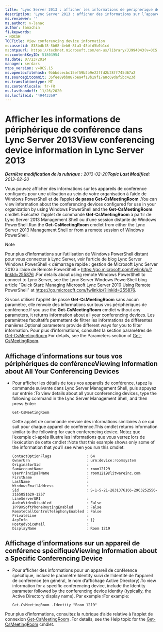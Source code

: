 ```yaml
---
title: 'Lync Server 2013 : afficher les informations de périphérique de conférence'
description: 'Lync Server 2013 : afficher des informations sur l’appareil de conférence.'
ms.reviewer: ''
ms.author: v-lanac
author: lanachin
f1.keywords:
- NOCSH
TOCTitle: View conferencing device information
ms:assetid: 838bdbf8-8b68-4eb6-8fa3-45bfd5b0b1cd
ms:mtpsurl: https://technet.microsoft.com/en-us/library/JJ994043(v=OCS.15)
ms:contentKeyID: 51803954
ms.date: 07/23/2014
manager: serdars
mtps_version: v=OCS.15
ms.openlocfilehash: 9bbbdcecbc15ef59b2b9e22ffd2b28ff745d67a2
ms.sourcegitcommit: 36fee89bb887bea4f18b19f17a8c69daf5bc423d
ms.translationtype: MT
ms.contentlocale: fr-FR
ms.lasthandoff: 11/26/2020
ms.locfileid: "49443369"
---
```

# <a name="view-conferencing-device-information-in-lync-server-2013"></a><span data-ttu-id="e0c99-103">Afficher les informations de périphérique de conférence dans Lync Server 2013</span><span class="sxs-lookup"><span data-stu-id="e0c99-103">View conferencing device information in Lync Server 2013</span></span>

<div data-xmlns="http://www.w3.org/1999/xhtml">

<div class="topic" data-xmlns="http://www.w3.org/1999/xhtml" data-msxsl="urn:schemas-microsoft-com:xslt" data-cs="https://msdn.microsoft.com/">

<div data-asp="https://msdn2.microsoft.com/asp">



</div>

<div id="mainSection">

<div id="mainBody"><span data-ttu-id="e0c99-104">

<span> </span></span><span class="sxs-lookup"><span data-stu-id="e0c99-104">

<span> </span></span></span>

<span data-ttu-id="e0c99-105">_**Dernière modification de la rubrique :** 2013-02-20_</span><span class="sxs-lookup"><span data-stu-id="e0c99-105">_**Topic Last Modified:** 2013-02-20_</span></span>

<span data-ttu-id="e0c99-106">Vous pouvez afficher des informations sur les appareils de conférence configurés pour une utilisation au sein de votre organisation à l’aide de Windows PowerShell et de l’applet **de passe Get-CsMeetingRoom** .</span><span class="sxs-lookup"><span data-stu-id="e0c99-106">You can view information about the conferencing devices configured for use in your organization by using Windows PowerShell and the **Get-CsMeetingRoom** cmdlet.</span></span> <span data-ttu-id="e0c99-107">Exécutez l’applet de commande **Get-CsMeetingRoom** à partir de Lync Server 2013 Management Shell ou d’une session distante de Windows PowerShell.</span><span class="sxs-lookup"><span data-stu-id="e0c99-107">Run the **Get-CsMeetingRoom** cmdlet from either the Lync Server 2013 Management Shell or from a remote session of Windows PowerShell.</span></span>

<div>


> [!NOTE]  
> <span data-ttu-id="e0c99-108">Pour plus d’informations sur l’utilisation de Windows PowerShell distant pour vous connecter à Lync Server, voir l’article de blog Lync Server Windows PowerShell « démarrage rapide : gestion de Microsoft Lync Server 2010 à l’aide de Remote PowerShell » <A href="https://go.microsoft.com/fwlink/p/?linkid=255876">https://go.microsoft.com/fwlink/p/?linkId=255876</A> .</span><span class="sxs-lookup"><span data-stu-id="e0c99-108">For details about using remote Windows PowerShell to connect to Lync Server, see the Lync Server Windows PowerShell blog article "Quick Start: Managing Microsoft Lync Server 2010 Using Remote PowerShell" at <A href="https://go.microsoft.com/fwlink/p/?linkid=255876">https://go.microsoft.com/fwlink/p/?linkId=255876</A>.</span></span>



</div>

<span data-ttu-id="e0c99-109">Si vous utilisez l’applet de passe **Get-CsMeetingRoom** sans aucun paramètre, elle renvoie des informations sur tous vos périphériques de conférence.</span><span class="sxs-lookup"><span data-stu-id="e0c99-109">If you use the **Get-CsMeetingRoom** cmdlet without any parameters, it returns information about all your conferencing devices.</span></span> <span data-ttu-id="e0c99-110">Les paramètres facultatifs permettent de filtrer les informations de différentes manières.</span><span class="sxs-lookup"><span data-stu-id="e0c99-110">Optional parameters provide different ways for you to filter information.</span></span> <span data-ttu-id="e0c99-111">Pour plus d’informations, consultez la section paramètres de [Get-CsMeetingRoom](https://docs.microsoft.com/powershell/module/skype/Get-CsMeetingRoom).</span><span class="sxs-lookup"><span data-stu-id="e0c99-111">For details, see the Parameters section of [Get-CsMeetingRoom](https://docs.microsoft.com/powershell/module/skype/Get-CsMeetingRoom).</span></span>

<div>


<div>

## <a name="viewing-information-about-all-your-conferencing-devices"></a><span data-ttu-id="e0c99-112">Affichage d’informations sur tous vos périphériques de conférence</span><span class="sxs-lookup"><span data-stu-id="e0c99-112">Viewing Information about All Your Conferencing Devices</span></span>

  - <span data-ttu-id="e0c99-113">Pour afficher les détails de tous vos appareils de conférence, tapez la commande suivante dans Lync Server Management Shell, puis appuyez sur entrée :</span><span class="sxs-lookup"><span data-stu-id="e0c99-113">To view details about all your conferencing devices, type the following command in the Lync Server Management Shell, and then press Enter:</span></span>
    
        Get-CsMeetingRoom
    
    <span data-ttu-id="e0c99-114">Cette applet de commande renvoie des informations similaires à ce qui suit pour chaque appareil de conférence.</span><span class="sxs-lookup"><span data-stu-id="e0c99-114">This cmdlet returns information similar to the following for each conferencing device.</span></span> <span data-ttu-id="e0c99-115">Notez que l’exemple ci-après illustre les informations que vous verrez lors de l’exécution de cette cmdlet :</span><span class="sxs-lookup"><span data-stu-id="e0c99-115">Note that this example shows only some of the information that you’ll see when you run this cmdlet:</span></span>
    
        ContactOptionFlags                : 64
        OwnerUrn                          : urn:device:roomsystem
        OriginatorSid                     :
        SamAccountName                    : room12129
        UserPrincipalName                 : room1219@litwareinc.com
        FirstName                         : 
        LastName                          :
        WindowsEmailAddress               :
        Sid                               : S-1-5-21-2831376166-2963252556-2165051629-1257
        LineServerURI                     :
        AudioVideoDisabled                : False
        IPPBXSoftPhoneRoutingEnabled      : False
        RemoteCallControlTelephonyEnabled : False
        PrivateLine                       :
        AcpInfo                           : {}
        HostedVoiceMail                   :
        DisplayName                       : Room 1219

</div>

<div>

## <a name="viewing-information-about-a-specific-conferencing-device"></a><span data-ttu-id="e0c99-116">Affichage d’informations sur un appareil de conférence spécifique</span><span class="sxs-lookup"><span data-stu-id="e0c99-116">Viewing Information about a Specific Conferencing Device</span></span>

  - <span data-ttu-id="e0c99-117">Pour afficher des informations pour un appareil de conférence spécifique, incluez le paramètre Identity suivi de l’identité de l’appareil de conférence (en général, le nom d’affichage Active Directory).</span><span class="sxs-lookup"><span data-stu-id="e0c99-117">To view information for a specific conferencing device, include the Identity parameter followed by the conferencing device identity (typically, the Active Directory display name).</span></span> <span data-ttu-id="e0c99-118">Par exemple :</span><span class="sxs-lookup"><span data-stu-id="e0c99-118">For example:</span></span>
    
        Get-CsMeetingRoom -Identity "Room 1219"

</div>

<span data-ttu-id="e0c99-119">Pour plus d’informations, consultez la rubrique d’aide relative à l’applet de connexion [Get-CsMeetingRoom](https://docs.microsoft.com/powershell/module/skype/Get-CsMeetingRoom) .</span><span class="sxs-lookup"><span data-stu-id="e0c99-119">For details, see the Help topic for the [Get-CsMeetingRoom](https://docs.microsoft.com/powershell/module/skype/Get-CsMeetingRoom) cmdlet.</span></span>

<span data-ttu-id="e0c99-120"></div>

</div>

<span> </span>

</div>

</div>

</span><span class="sxs-lookup"><span data-stu-id="e0c99-120"></div>

</div>

<span> </span>

</div>

</div>

</span></span></div>

